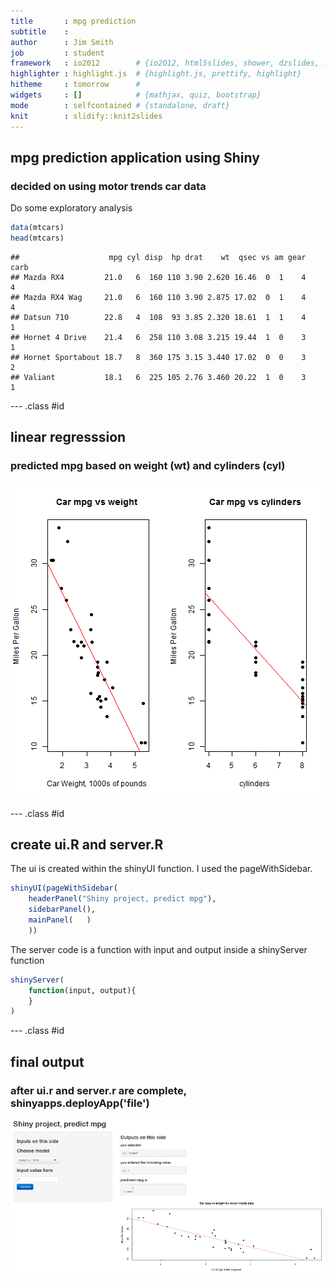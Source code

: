 ```yaml
---
title       : mpg prediction 
subtitle    : 
author      : Jim Smith
job         : student
framework   : io2012        # {io2012, html5slides, shower, dzslides, ...}
highlighter : highlight.js  # {highlight.js, prettify, highlight}
hitheme     : tomorrow      # 
widgets     : []            # {mathjax, quiz, bootstrap}
mode        : selfcontained # {standalone, draft}
knit        : slidify::knit2slides
---
```



## mpg prediction application using Shiny

### decided on using motor trends car data
Do some exploratory analysis


```r
data(mtcars)
head(mtcars)
```

```
##                    mpg cyl disp  hp drat    wt  qsec vs am gear carb
## Mazda RX4         21.0   6  160 110 3.90 2.620 16.46  0  1    4    4
## Mazda RX4 Wag     21.0   6  160 110 3.90 2.875 17.02  0  1    4    4
## Datsun 710        22.8   4  108  93 3.85 2.320 18.61  1  1    4    1
## Hornet 4 Drive    21.4   6  258 110 3.08 3.215 19.44  1  0    3    1
## Hornet Sportabout 18.7   8  360 175 3.15 3.440 17.02  0  0    3    2
## Valiant           18.1   6  225 105 2.76 3.460 20.22  1  0    3    1
```

--- .class #id

## linear regresssion 

### predicted mpg based on weight (wt) and cylinders (cyl)



![plot of chunk unnamed-chunk-4](assets/fig/unnamed-chunk-4.png) 

--- .class #id

## create ui.R and server.R
The ui is created within the shinyUI function. I used the pageWithSidebar.

```r
shinyUI(pageWithSidebar(
    headerPanel("Shiny project, predict mpg"),
    sidebarPanel(),
    mainPanel(   )
    ))
```
The server code is a function with input and output inside a shinyServer function

```r
shinyServer(
    function(input, output){
    }
)
```

--- .class #id

## final output
### after ui.r and server.r are complete, shinyapps.deployApp('file')

![plot of chunk unnamed-chunk-7](assets/fig/unnamed-chunk-7.png) 
